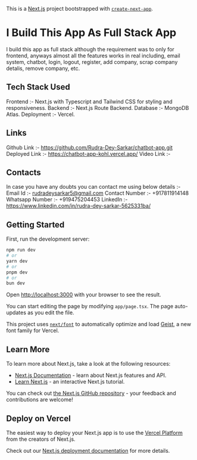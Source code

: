 This is a [Next.js](https://nextjs.org) project bootstrapped with [`create-next-app`](https://nextjs.org/docs/app/api-reference/cli/create-next-app).

# I Build This App As Full Stack App 
I build this app as full stack although the requirement was to only for frontend, anyways
almost all the features works in real including, email system, chatbot, login, logout, register, add company, scrap company detalis, remove company, etc.

## Tech Stack Used

Frontend :- Next.js with Typescript and Tailwind CSS for styling and responsiveness.
Backend :- Next.js Route Backend.
Database :- MongoDB Atlas.
Deployment :- Vercel.

## Links
Github Link :- https://github.com/Rudra-Dey-Sarkar/chatbot-app.git
Deployed Link :- https://chatbot-app-kohl.vercel.app/
Video Link :- 

## Contacts
In case you have any doubts you can contact me using below details :-
Email Id :- rudradeysarkar5@gmail.com
Contact Number :- +917811914148
Whatsapp Number :- +919475204453
LinkedIn :- https://www.linkedin.com/in/rudra-dey-sarkar-5625331ba/


## Getting Started

First, run the development server:

```bash
npm run dev
# or
yarn dev
# or
pnpm dev
# or
bun dev
```

Open [http://localhost:3000](http://localhost:3000) with your browser to see the result.

You can start editing the page by modifying `app/page.tsx`. The page auto-updates as you edit the file.

This project uses [`next/font`](https://nextjs.org/docs/app/building-your-application/optimizing/fonts) to automatically optimize and load [Geist](https://vercel.com/font), a new font family for Vercel.

## Learn More

To learn more about Next.js, take a look at the following resources:

- [Next.js Documentation](https://nextjs.org/docs) - learn about Next.js features and API.
- [Learn Next.js](https://nextjs.org/learn) - an interactive Next.js tutorial.

You can check out [the Next.js GitHub repository](https://github.com/vercel/next.js) - your feedback and contributions are welcome!

## Deploy on Vercel

The easiest way to deploy your Next.js app is to use the [Vercel Platform](https://vercel.com/new?utm_medium=default-template&filter=next.js&utm_source=create-next-app&utm_campaign=create-next-app-readme) from the creators of Next.js.

Check out our [Next.js deployment documentation](https://nextjs.org/docs/app/building-your-application/deploying) for more details.
